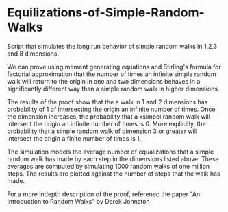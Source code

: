 # Equilizations-of-Simple-Random-Walks
Script that simulates the long run behavior of simple random walks in 1,2,3 and 8 dimensions.

We can prove using moment generating equations and Stirling's formula for factorial approximation that the number of times an infinite simple random walk will return to the origin in one and two dimensions behaves in a significantly different way than a simple random walk in higher dimensions.

The results of the proof show that the a walk in 1 and 2 dimensions has probability of 1 of intersecting the origin an infinite number of times. Once the dimension increases, the probability that a xsimpel random walk will intersect the origin an infinite number of times is 0. More explicitly, the probability that a simple random walk of dimension 3 or greater will intersect the origin a finite number of times is 1.

The simulation models the average number of equalizations that a simple random walk has made by each step in the dimensions listed above. These averages are computed by simulating 1000 random walks of one million steps. The results are plotted against the number of steps that the walk has made.

For a more indepth description of the proof, referenec the paper "An Introduction to Random Walks" by Derek Johnston
